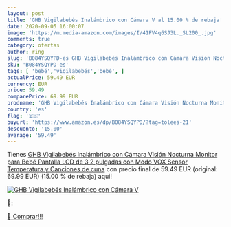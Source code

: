 ```yaml
---
layout: post
title: 'GHB Vigilabebés Inalámbrico con Cámara V al 15.00 % de rebaja'
date: 2020-09-05 16:00:07
image: 'https://m.media-amazon.com/images/I/41FV4q6SJ3L._SL200_.jpg'
comments: true
category: ofertas
author: ring
slug: 'B084YSQYPD-es GHB Vigilabebés Inalámbrico con Cámara Visión Nocturna...'
sku: 'B084YSQYPD-es'
tags: [ 'bebé','vigilabebés','bebé', ]
actualPrice: 59.49 EUR
currency: EUR
price: 59.49
comparePrice: 69.99 EUR
prodname: 'GHB Vigilabebés Inalámbrico con Cámara Visión Nocturna Monitor para Bebé Pantalla LCD de 3 2 pulgadas con Modo VOX  Sensor Temperatura y Canciones de cuna'
country: 'es'
flag: '🇪🇸'
buyurl: 'https://www.amazon.es/dp/B084YSQYPD/?tag=tolees-21'
descuento: '15.00'
average: '59.49'
---
```


Tienes [GHB Vigilabebés Inalámbrico con Cámara Visión Nocturna Monitor para Bebé Pantalla LCD de 3 2 pulgadas con Modo VOX  Sensor Temperatura y Canciones de cuna](https://www.amazon.es/dp/B084YSQYPD/?tag=tolees-21) con precio final de  59.49 EUR (original: 69.99 EUR) (15.00 %  de rebaja) aqui!

[![GHB Vigilabebés Inalámbrico con Cámara V](https://m.media-amazon.com/images/I/41FV4q6SJ3L._SL200_.jpg)](https://www.amazon.es/dp/B084YSQYPD/?tag=tolees-21)

🔎:


[🛒 Comprar!!!](https://www.amazon.es/dp/B084YSQYPD/?tag=tolees-21)
